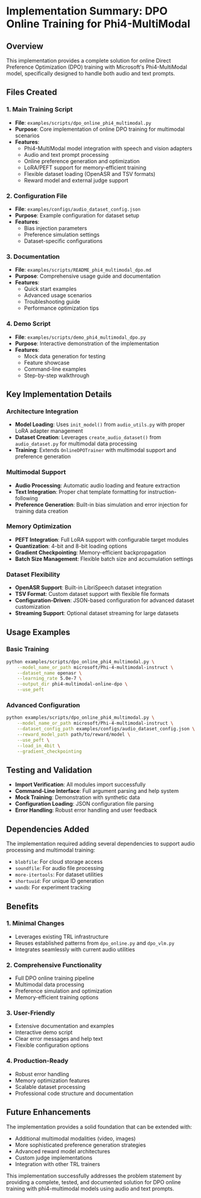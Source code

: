 # Implementation Summary: DPO Online Training for Phi4-MultiModal

## Overview
This implementation provides a complete solution for online Direct Preference Optimization (DPO) training with Microsoft's Phi4-MultiModal model, specifically designed to handle both audio and text prompts.

## Files Created

### 1. Main Training Script
- **File**: `examples/scripts/dpo_online_phi4_multimodal.py`
- **Purpose**: Core implementation of online DPO training for multimodal scenarios
- **Features**:
  - Phi4-MultiModal model integration with speech and vision adapters
  - Audio and text prompt processing
  - Online preference generation and optimization
  - LoRA/PEFT support for memory-efficient training
  - Flexible dataset loading (OpenASR and TSV formats)
  - Reward model and external judge support

### 2. Configuration File
- **File**: `examples/configs/audio_dataset_config.json`
- **Purpose**: Example configuration for dataset setup
- **Features**:
  - Bias injection parameters
  - Preference simulation settings
  - Dataset-specific configurations

### 3. Documentation
- **File**: `examples/scripts/README_phi4_multimodal_dpo.md`
- **Purpose**: Comprehensive usage guide and documentation
- **Features**:
  - Quick start examples
  - Advanced usage scenarios
  - Troubleshooting guide
  - Performance optimization tips

### 4. Demo Script
- **File**: `examples/scripts/demo_phi4_multimodal_dpo.py`
- **Purpose**: Interactive demonstration of the implementation
- **Features**:
  - Mock data generation for testing
  - Feature showcase
  - Command-line examples
  - Step-by-step walkthrough

## Key Implementation Details

### Architecture Integration
- **Model Loading**: Uses `init_model()` from `audio_utils.py` with proper LoRA adapter management
- **Dataset Creation**: Leverages `create_audio_dataset()` from `audio_dataset.py` for multimodal data processing
- **Training**: Extends `OnlineDPOTrainer` with multimodal support and preference generation

### Multimodal Support
- **Audio Processing**: Automatic audio loading and feature extraction
- **Text Integration**: Proper chat template formatting for instruction-following
- **Preference Generation**: Built-in bias simulation and error injection for training data creation

### Memory Optimization
- **PEFT Integration**: Full LoRA support with configurable target modules
- **Quantization**: 4-bit and 8-bit loading options
- **Gradient Checkpointing**: Memory-efficient backpropagation
- **Batch Size Management**: Flexible batch size and accumulation settings

### Dataset Flexibility
- **OpenASR Support**: Built-in LibriSpeech dataset integration
- **TSV Format**: Custom dataset support with flexible file formats
- **Configuration-Driven**: JSON-based configuration for advanced dataset customization
- **Streaming Support**: Optional dataset streaming for large datasets

## Usage Examples

### Basic Training
```bash
python examples/scripts/dpo_online_phi4_multimodal.py \
    --model_name_or_path microsoft/Phi-4-multimodal-instruct \
    --dataset_name openasr \
    --learning_rate 5.0e-7 \
    --output_dir phi4-multimodal-online-dpo \
    --use_peft
```

### Advanced Configuration
```bash
python examples/scripts/dpo_online_phi4_multimodal.py \
    --model_name_or_path microsoft/Phi-4-multimodal-instruct \
    --dataset_config_path examples/configs/audio_dataset_config.json \
    --reward_model_path path/to/reward/model \
    --use_peft \
    --load_in_4bit \
    --gradient_checkpointing
```

## Testing and Validation
- **Import Verification**: All modules import successfully
- **Command-Line Interface**: Full argument parsing and help system
- **Mock Training**: Demonstration with synthetic data
- **Configuration Loading**: JSON configuration file parsing
- **Error Handling**: Robust error handling and user feedback

## Dependencies Added
The implementation required adding several dependencies to support audio processing and multimodal training:
- `blobfile`: For cloud storage access
- `soundfile`: For audio file processing
- `more-itertools`: For dataset utilities
- `shortuuid`: For unique ID generation
- `wandb`: For experiment tracking

## Benefits

### 1. **Minimal Changes**
- Leverages existing TRL infrastructure
- Reuses established patterns from `dpo_online.py` and `dpo_vlm.py`
- Integrates seamlessly with current audio utilities

### 2. **Comprehensive Functionality**
- Full DPO online training pipeline
- Multimodal data processing
- Preference simulation and optimization
- Memory-efficient training options

### 3. **User-Friendly**
- Extensive documentation and examples
- Interactive demo script
- Clear error messages and help text
- Flexible configuration options

### 4. **Production-Ready**
- Robust error handling
- Memory optimization features
- Scalable dataset processing
- Professional code structure and documentation

## Future Enhancements
The implementation provides a solid foundation that can be extended with:
- Additional multimodal modalities (video, images)
- More sophisticated preference generation strategies
- Advanced reward model architectures
- Custom judge implementations
- Integration with other TRL trainers

This implementation successfully addresses the problem statement by providing a complete, tested, and documented solution for DPO online training with phi4-multimodal models using audio and text prompts.